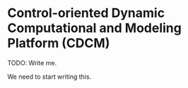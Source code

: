 # Control-oriented Dynamic Computational and Modeling Platform (CDCM)

TODO: Write me.

We need to start writing this.
